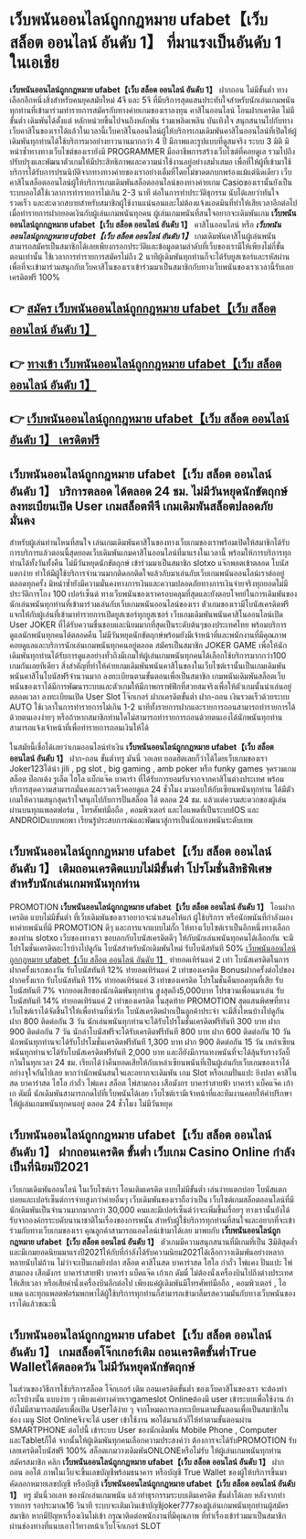 # เว็บพนันออนไลน์ถูกกฎหมาย ufabet【เว็บ สล็อต ออนไลน์ อันดับ 1】  ที่มาแรงเป็นอันดับ 1 ในเอเชีย

**เว็บพนันออนไลน์ถูกกฎหมาย ufabet【เว็บ สล็อต ออนไลน์ อันดับ 1】** ฝากถอน ไม่มีขั้นต่ำ  ทางเลือกอีกหนึ่งสิ่งสำหรับคนยุคสมัยใหม่ 4จี และ 5จี ที่มีบริการสุดแสนประทับใจสำหรับนักเล่นเกมพนันทุกท่านที่เข้ามาร่วมทำรายการสมัครกับทางค่ายเกมของเราลงทุน คาสิโนออนไลน์ โอนฝากเครดิต ไม่มีขั้นต่ำ เดิมพันได้ตั้งแต่ หลักหน่วยขึ้นไปจนถึงหลักพัน ร่วมเพลิดเพลิน บันเทิงใจ สนุกสนานไปกับทางเว็บคาสิโนของเราได้แล้วในเวลานี้เว็บคาสิโนออนไลน์ผู้ให้บริการเกมเดิมพันคาสิโนออนไลน์ที่เปิดให้ผู้เดิมพันทุกท่านได้ใช้บริการมาอย่างยาวนานมากกว่า 4 ปี มีภาพและรูปแบบที่ดูสมจริง ระบบ 3 มิติ
มิหนำซ้ำทางทางเว็บไซต์ของเรายังมี  PROGRAMMER มืออาชีพการสร้างเว็บไซต์ที่คอยดูเล  รวมไปถึงปรับปรุงและพัฒนาตัวเกมให้มีประสิทธิภาพและความน่าใช้งานอยู่อย่างสม่ำเสมอ เพื่อที่ให้ผู้ที่เข้ามาใช้บริการได้รับการปรนนิบัติจากทางทางค่ายของเราอย่างเต็มที่โดยไม่ขาดตกบกพร่องแม้แต่นิดเดียว เว็บคาสิโนสล็อตออนไลน์ผู้ให้บริการเกมเดิมพันสล็อตออนไลน์ของทางค่ายเกม Casioของเรานั้นยังเป็นระบบออโต้ใช้เวลาการทำรายการไม่เกิน 2-3 นาที ต่อในการทำประวัติธุกรรม นับได้เลยว่าทันใจรวดเร็ว และสะดวกสบายสำหรับสมาชิกผู้ใช้งานแน่นอนและไม่ต้องแจ้งแอดมินที่ทำให้เสียเวลาอีกต่อไปเมื่อทำรายการฝากยอดเงินกับผู้เล่นเกมพนันทุกคน
ผู้เล่นเกมพนันที่สนใจอยากจะเดิมพันเกม **เว็บพนันออนไลน์ถูกกฎหมาย ufabet【เว็บ สล็อต ออนไลน์ อันดับ 1】** คาสิโนออนไลน์ หรือ ***เว็บพนันออนไลน์ถูกกฎหมาย ufabet【เว็บ สล็อต ออนไลน์ อันดับ 1】*** เกมเดิมพันคาสิโนผู้เล่นพนันสามารถสมัครเป็นสมาชิกได้เลยเพียงกรอกประวัติและข้อมูลตามลำดับที่เว็บของเรามีให้เพียงไม่กี่ขั้นตอนเท่านั้น ใช้เวลาการทำรายการสมัครไม่ถึง 2 นาทีผู้เดิมพันทุกท่านก็จะได้รับยูสเซอร์และรหัสผ่านเพื่อที่จะเข้ามาร่วมสนุกกับเว็บคาสิโนของเราเข้าร่วมมาเป็นสมาชิกกับทางเว็บพนันของเราเวลานี้รับเลยเครดิตฟรี 100%

## 👉 [สมัคร เว็บพนันออนไลน์ถูกกฎหมาย ufabet【เว็บ สล็อต ออนไลน์ อันดับ 1】](https://archa888.com/)
## 👉 [ทางเข้า เว็บพนันออนไลน์ถูกกฎหมาย ufabet【เว็บ สล็อต ออนไลน์ อันดับ 1】](https://archa888.com/)
## 👉 [เว็บพนันออนไลน์ถูกกฎหมาย ufabet【เว็บ สล็อต ออนไลน์ อันดับ 1】 เครดิตฟรี](https://archa888.com/)

## เว็บพนันออนไลน์ถูกกฎหมาย ufabet【เว็บ สล็อต ออนไลน์ อันดับ 1】 บริการตลอด ได้ตลอด 24 ชม. ไม่มีวันหยุดนักขัตฤกษ์ลงทะเบียนเปิด User เกมสล็อตพีจี เกมเดิมพันสล็อตปลอดภัยมั่นคง

สำหรับผู้เล่นท่านไหนที่สนใจ เล่นเกมเดิมพันคาสิโนของทางเว็บเกมของเราพร้อมเปิดให้สมาชิกได้รับการบริการแล้วตอนนี้สุดยอดเว็บเดิมพันเกมคาสิโนออนไลน์ที่มาแรงในเวลานี้ พร้อมให้การบริการทุกท่านได้ทั้งวันทั้งคืน ไม่มีวันหยุดนักขัตฤกษ์ เข้าร่วมมาเป็นสมาชิก slotxo แจ๊กพอตเข้าตลอด โบนัสแตกง่าย ทำให้มีผู้ใช้บริการจำนวนมากติดอกติดใจแล้วกับมาเล่นกับเว็บเกมพนันออนไลน์เราต่ออยู่ตลอดทุกครั้ง มิหนำซ้ำยังมีความมั่นคงทางการเงินและความปลอดภัยทางการเงินจ่ายจริงทุกยอดไม่มีประวัติการโกง 100 เปอร์เซ็นต์ ทางเว็บพนันของเราครอบคลุมที่สุดและยังตอบโจทย์ในการเดิมพันของนักเล่นพนันทุกท่านที่เข้ามาร่วมเล่นกับเว็บเกมพนันออนไลน์ของเรา
ตัวเกมของเรามีโบนัสเครดิตฟรีแจกให้กับผู้เล่นที่เข้ามาทำรายการเปิดยูสเซอร์ทุกยูสเซอร์ เว็บเกมเดิมพันพนันคาสิโนออนไลน์เปิด User JOKER ที่ได้รับความชื่นชอบและนิยมมากที่สุดเป็นระดับต้นๆของประเทศไทย พร้อมบริการดูแลนักพนันทุกคนได้ตลอดคืน ไม่มีวันหยุดนักขัตฤกษ์พร้อมยังมีเจ้าหน้าที่และพนักงานที่มีคุณภาพคอยดูแลและบริการนักเล่นเกมพนันทุกคนอยู่ตลอด สมัครเป็นสมาชิก JOKER GAME เพื่อให้นักเดิมพันทุกท่านได้รับการดูแลอย่างทั่วถึงมีเกมให้ผู้เล่นเกมพนันทุกคนได้เลือกใช้บริการมากกว่า100 เกมกันเลยทีเดียว
สิ่งสำคัญที่ทำให้ค่ายเกมเดิมพันพนันคาสิโนของในเว็บไซต์เรานั้นเป็นเกมเดิมพันพนันคาสิโนโบนัสฟรีจำนวนมาก ลงทะเบียนตามขั้นตอนเพื่อเป็นสมาชิก  เกมพนันเดิมพันสล็อตเว็บพนันของเราได้มีการพัฒนาระบบและตัวเกมให้มีภาพกราฟฟิกที่สวยสมจริงเพื่อให้ตัวเกมนั้นน่าเล่นอยู่ตลอดเวลา ลงทะเบียนเปิด User Slot โจ๊กเกอร์ ฝากเครดิตขั้นต่ำ ฝาก-ถอน เงินรวดเร็วด้วยระบบ AUTO ใช้เวลาในการทำรายการไม่เกิน 1-2 นาทีทั้งรายการฝากและรายการถอนสามารถทำรายการได้ด้วยตนเองง่ายๆ หรือถ้าหากสมาชิกท่านใดไม่สามารถทำรายการถอนด้วยตนเองได้นักพนันทุกท่านสามารถแจ้งเจ้าหน้าที่เพื่อทำรายการถอนเงินให้ได้

ในสมัยนี้เชื่อได้เลยว่าเกมออนไลน์ทำเงิน **เว็บพนันออนไลน์ถูกกฎหมาย ufabet【เว็บ สล็อต ออนไลน์ อันดับ 1】** ฝาก-ถอน ขั้นต่ำทรู มันนี่ วอเลท ยอดฮิตเลยก็ว่าได้โดยเว็บเกมของเรา Joker123ได้นำ  jili , pg slot , big gaming , amb poker หรือ funky games จุดรวมเกมสล็อต ป๊อกเด้ง รูเล็ต ไฮโล แบ็กแจ๊ค บาคาร่า ที่ได้รับการยอมรับจากจากคาสิโนต่างประเทศ พร้อมบริการสุดความสามารถมั่นคงและรวดเร็วคอยดูแล 24 ชั่วโมง มามอบให้กับเซียนพนันทุกท่าน ได้มีตัวเกมให้ความสนุกสุดเร้าใจสนุกไปกับการปั่นสล็อต ได้ ตลอด 24 ชม. แล้วแต่ความสะดวกของผู้เล่นผ่านบนทุกแพลตฟอร์ม , โทรศัพท์มือถือ , คอมพิวเตอร์ และไอแพดที่เป็นระบบIOS และ ANDROIDแบบพกพา เรียนรู้ประสบการณ์และพัฒนาสู่การเป็นนักแทงพนันระดับเทพ

## เว็บพนันออนไลน์ถูกกฎหมาย ufabet【เว็บ สล็อต ออนไลน์ อันดับ 1】 เติมถอนเครดิตแบบไม่มีขั้นต่ำ โปรโมชั่นสิทธิพิเศษสำหรับนักเล่นเกมพนันทุกท่าน

 PROMOTION  **เว็บพนันออนไลน์ถูกกฎหมาย ufabet【เว็บ สล็อต ออนไลน์ อันดับ 1】** โอนฝากเครดิต แบบไม่มีขั้นต่ำ ที่เว็บเดิมพันของเราอยากจะนำเสนอให้แก่  ผู้ใช้บริการ หรือนักพนันที่กำลังมองหาค่ายพนันที่มี  PROMOTION ดีๆ และการแจกแบบไม่กั๊ก ให้ทางเว็บไซต์เราเป็นอีกหนึ่งทางเลือกของท่าน slotxo เว็บของทางเรา ขอบอกกับโบนัสเครดิตดีๆ ให้กับนักเล่นพนันทุกคนได้เลือกกัน จะมีโปรโมชั่นเครดิตอะไรบ้างไปดูกัน
โบนัสสำหรับนักเดิมพันใหม่ รับโบนัสทันที 50% [เว็บพนันออนไลน์ถูกกฎหมาย ufabet【เว็บ สล็อต ออนไลน์ อันดับ 1】](https://archa888.com/) ทำยอดเทิร์นแค่ 2 เท่า
โบนัสเครดิตในการฝากครั้งแรกของวัน รับโบนัสทันที 12% ทำยอดเทิร์นแค่ 2 เท่าของเครดิต
Bonusฝากครั้งต่อไปของฝากครั้งแรก รับโบนัสทันที 11% ทำยอดเทิร์นแค่ 3 เท่าของเครดิต
โปรโมชั่นคืนยอดทุนที่เสีย รับโบนัสทันที 7% จากยอดเสียของนักเดิมพันทุกท่าน สูงสุดถึง5,000บาท
โปรชวนเพื่อนมาเล่น รับโบนัสทันที 14% ทำยอดเทิร์นแค่ 2 เท่าของเครดิต
ในสุดท้าย PROMOTION สุดแสนพิศษที่ทางเว็บไซต์เราได้จัดขึ้นไว้ให้เพื่อท่านที่น่ารัก โบนัสเครดิตฝากเป็นลูกค้าประจำ จะมีสิ่งไหนบ้างไปดูกัน
ฝาก 800 ติดต่อกัน 3 วัน นักเล่นพนันทุกท่านจะได้รับโปรโมชั่นเครดิตฟรีทันที 300 บาท
ฝาก 900 ติดต่อกัน 7 วัน นักล่าโบนัสฟรีจะได้รับเครดิตฟรีทันที 800 บาท
ฝาก 600 ติดต่อกัน 10 วัน นักพนันทุกท่านจะได้รับโปรโมชั่นเครดิตฟรีทันที 1,300 บาท
ฝาก 900 ติดต่อกัน 15 วัน เหล่าเซียนพนันทุกท่านจะได้รับโบนัสเครดิตฟรีทันที 2,000 บาท
และก็ยังมีการแทงพนันที่จะได้ลุ้นรับรางวัลบิ๊กวินในทุกเวลา 24 ชม. เรียกได้ว่าคืนยอดเสียให้กับเหล่าเซียนพนันที่เป็นผู้เล่นกับเว็บเกมของเราได้อย่างจุใจกันไปเลย หากว่านักพนันสนใจและอยากจะเดิมพัน เกม Slot หรือเกมปั่นแปะ ยิงปลา คาสิโนสด บาคาร่าสด ไฮโล กำถั่ว ไพ่แคง สล็อต ไพ่สามกอง เสือมังกร บาคาร่าสายฟ้า บาคาร่า แบ็คแจ๊ค เก้าเก ดัมมี่ นักเดิมพันสามารถกดไปที่เว็บพนันได้เลย เว็บไซต์เรามีเจ้าหน้าที่และทีมงานคอยให้คำปรึกษาให้ผู้เล่นเกมพนันทุกคนอยู่ ตลอด 24 ชั่วโมง ไม่มีวันหยุด

## เว็บพนันออนไลน์ถูกกฎหมาย ufabet【เว็บ สล็อต ออนไลน์ อันดับ 1】 ฝากถอนเครดิต ขั้นต่ำ  เว็บเกม  Casino Online กำลังเป็นที่นิยมปี2021

เว็บเกมเดิมพันออนไลน์ ในเว็บไซต์เรา โอนเติมเครดิต แบบไม่มีขั้นต่ำ เล่นง่ายแตกบ่อย โบนัสแตกบ่อยและเปอร์เซ็นต์การจ่ายสูงกว่าค่ายอื่นๆ เว็บเดิมพันของเราถือว่าเป็น เว็บไซต์เกมสล็อตออนไลน์ที่มีนักเดิมพันเป็นจำนวนมากมากกว่า 30,000 คนและมีเปอร์เซ็นต์ว่าจะเพิ่มขึ้นเรื่อยๆ ทางเรานั้นยังได้รับจากองค์กรระบดับนานาชาติในเรื่องของการพนัน สำหรับผู้ใช้บริการทุกท่านที่สนใจและอยากที่จะเข้าร่วมกับทางเว็บเกมของเรา คุณลูกค้าสามารถแอดไลน์เข้ามาได้เลย
	มาพบกับ **เว็บพนันออนไลน์ถูกกฎหมาย ufabet【เว็บ สล็อต ออนไลน์ อันดับ 1】** ตัวเกมมีความสนุกสนานที่มีเกมที่เป็น 3มิติสุดล้ำ และมีเกมยอดนิยมมาแรงปี2021ให้กับที่กำลังได้รับความนิยม2021ได้เลือกวางเดิมพันอย่างหลากหลายนับไม่ถ้วน  ไม่ว่าจะเป็นเกมยิงปลา สล็อต คาสิโนสด บาคาร่าสด ไฮโล กำถั่ว ไพ่แคง ปั่นแปะ ไพ่สามกอง เสือมังกร บาคาร่าสายฟ้า บาคาร่า แบ็คแจ๊ค เก้าเก ดัมมี่ ไม่ต้องนั่งเครื่องบินไปถึงต่างประเทศให้เสียเวลา หรือเสียค่านั่งเครื่องบินอีกต่อไป เพียงแค่ผู้เดิมพันมีโทรศัพท์มือถือ , คอมพิวเตอร์ , ไอแพด และทุกแพลตฟอร์มพกพาได้ผู้ใช้บริการทุกท่านก็สามารถเข้ามาลิ้มรสความมันกับทางเว็บพนันของเราได้แล้วขณะนี้

## เว็บพนันออนไลน์ถูกกฎหมาย ufabet【เว็บ สล็อต ออนไลน์ อันดับ 1】 เกมสล็อตโจ๊กเกอร์เติม ถอนเครดิตขั้นต่ำTrue Walletได้ตลอดวัน ไม่มีวันหยุดนักขัตฤกษ์

ในส่วนของวิธีการใช้บริการสล็อต โจ๊กเกอร์ เติม ถอนเครดิตขั้นต่ำ ของเว็บคาสิโนของเรา จะต้องทำอะไรบ้างนั้น แบบง่าย ๆ เพียงแค่ทางค่ายเราgameslot Onlineต้องมี user เข้าระบบเพื่อใช้งาน ถ้ายังไม่มีสามารถสมัครเพื่อเปิด Userได้ง่าย ๆ จากโหมดการลงทะเบียนตามขั้นตอนเพื่อเป็นสมาชิกในช่อง เมนู Slot Onlineจึงจะได้ user เข้าใช้งาน พอได้มาแล้วก็ให้ทำตามขั้นตอนผ่าน SMARTPHONE ต่อไปนี้
เข้าระบบ User  ของนักเดิมพัน Mobile Phone , Computer และTabletก็ได้
จากนั้นให้ผู้เดิมพันทุกคนเลือกความประสงค์ว่า ต้องการจะได้รับPROMOTION รับเลยเครดิตโบนัสฟรี 100% สล็อตเกมวางเดิมพันONLONEหรือไม่รับ
ให้ผู้เล่นเกมพนันทุกท่านสมัครสมาชิก คลิก **เว็บพนันออนไลน์ถูกกฎหมาย ufabet【เว็บ สล็อต ออนไลน์ อันดับ 1】** ฝาก ถอน ออโต้ ภาพในเว็บจะขึ้นเลขบัญชีพร้อมธนาคาร หรือบัญชี True Wallet ของผู้ให้บริการขึ้นมา
คัดลอกหมายเลขบัญชี หรือบัญชี **เว็บพนันออนไลน์ถูกกฎหมาย ufabet【เว็บ สล็อต ออนไลน์ อันดับ 1】** ทรู มันนี่วอเลท ของนักเล่นเกมพนัน แล้วทำธุรกรรมระบบเติมเครดิต ขั้นต่ำได้เลย
หลังจากทำรายการ รอประมาณ16 วินาที ระบบจะเติมเงินเข้าบัญชีjoker777ของผู้เล่นเกมพนันทุกท่านผู้สมัครสมาชิก
หากมีปัญหาเรื่องเงินไม่เข้า กรุณาติดต่อพนักงานที่มีคุณภาพ ที่ทำเรื่องเข้าร่วมมาเป็นสมาชิกผ่านช่องทางที่แนบเอาไว้ทางหน้าเว็บโจ๊กเกอร์ SLOT


